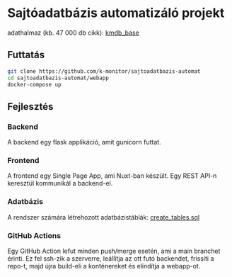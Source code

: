 # Sajtóadatbázis automatizáló projekt

adathalmaz (kb. 47 000 db cikk): [kmdb_base](https://huggingface.co/datasets/boapps/kmdb_base)

## Futtatás

```bash
git clone https://github.com/k-monitor/sajtoadatbazis-automat
cd sajtoadatbazis-automat/webapp
docker-compose up
```

## Fejlesztés

### Backend

A backend egy flask applikáció, amit gunicorn futtat.

### Frontend

A frontend egy Single Page App, ami Nuxt-ban készült. Egy REST API-n keresztül kommunikál a backend-el.

### Adatbázis

A rendszer számára létrehozott adatbázistáblák: [create_tables.sql](https://github.com/k-monitor/sajtoadatbazis-automat/blob/main/webapp/auto_kmdb/scripts/create_tables.sql)

### GitHub Actions

Egy GitHub Action lefut minden push/merge esetén, ami a main branchet érinti.
Ez fel ssh-zik a szerverre, leállítja az ott futó backendet, frissíti a repo-t, majd újra build-eli a konténereket és elindítja a webapp-ot.


